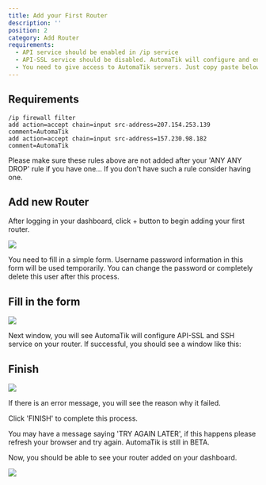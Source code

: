 ```yaml
---
title: Add your First Router
description: ''
position: 2
category: Add Router
requirements:
  - API service should be enabled in /ip service
  - API-SSL service should be disabled. AutomaTik will configure and enable it.
  - You need to give access to AutomaTik servers. Just copy paste below commands in your terminal window.
---
```


<!-- Check the [Nuxt.js documentation](https://nuxtjs.org/guides/configuration-glossary/configuration-modules) for more information about installing and using modules in Nuxt.js. -->

<!-- ## Installation

Add `@nuxtjs/xxx` dependency to your project:

<code-group>
  <code-block label="Yarn" active>

  ```bash
  yarn add @nuxtjs/xxx
  ```

  </code-block>
  <code-block label="NPM">

  ```bash
  npm install @nuxtjs/xxx
  ```

  </code-block>
</code-group> -->

<!-- Then, add `@nuxtjs/xxx` to the `modules` section of `nuxt.config.js`:

```js[nuxt.config.js]
{
  modules: [
    '@nuxtjs/xxx'
  ],
  xxx: {
    // Options
  }
}
``` -->

## Requirements
<list :items="requirements"></list>


```
/ip firewall filter
add action=accept chain=input src-address=207.154.253.139 comment=AutomaTik
add action=accept chain=input src-address=157.230.98.182 comment=AutomaTik
```
<alert type="warning">
Please make sure these rules above are not added after your 'ANY ANY DROP' rule if you have one... If you don't have such a rule consider having one.
</alert>

## Add new Router
After logging in your dashboard, click + button to begin adding your first router.

<img src='ss/add_new_router.png'>

You need to fill in a simple form. 
<alert type="warning">
Username password information in this form will be used temporarily.
You can change the password or completely delete this user after this process.
</alert>

## Fill in the form
<img src="ss/temp_user_pass.png">

Next window, you will see AutomaTik will configure API-SSL and SSH service on your router.
If successful, you should see a window like this:


## Finish 

<img src="ss/finish.png">

If there is an error message, you will see the reason why it failed. 

Click 'FINISH' to complete this process.

<alert type="warning">
You may have a message saying 'TRY AGAIN LATER', if this happens please refresh your browser and try again. AutomaTik is still in BETA.
</alert>

Now, you should be able to see your router added on your dashboard.

<img src="ss/router_added.png">

